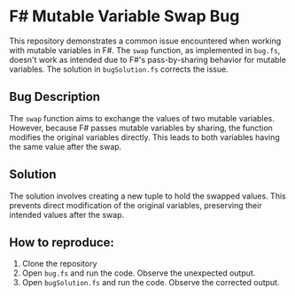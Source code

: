 # F# Mutable Variable Swap Bug

This repository demonstrates a common issue encountered when working with mutable variables in F#. The `swap` function, as implemented in `bug.fs`, doesn't work as intended due to F#'s pass-by-sharing behavior for mutable variables. The solution in `bugSolution.fs` corrects the issue.

## Bug Description
The `swap` function aims to exchange the values of two mutable variables. However, because F# passes mutable variables by sharing, the function modifies the original variables directly.  This leads to both variables having the same value after the swap.

## Solution
The solution involves creating a new tuple to hold the swapped values. This prevents direct modification of the original variables, preserving their intended values after the swap.

## How to reproduce:
1. Clone the repository
2. Open `bug.fs` and run the code. Observe the unexpected output.
3. Open `bugSolution.fs` and run the code. Observe the corrected output.

